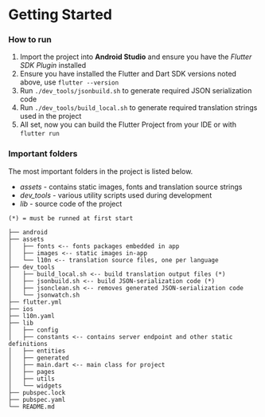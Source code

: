 # Getting Started

### How to run
1. Import the project into **Android Studio** and ensure you have the *Flutter SDK Plugin* installed
1. Ensure you have installed the Flutter and Dart SDK versions noted above, use `flutter --version`
1. Run `./dev_tools/jsonbuild.sh` to generate required JSON serialization code
1. Run `./dev_tools/build_local.sh` to generate required translation strings used in the project
1. All set, now you can build the Flutter Project from your IDE or with `flutter run`

### Important folders
The most important folders in the project is listed below.
 * *assets* - contains static images, fonts and translation source strings
 * *dev_tools* - various utility scripts used during development
 * *lib* - source code of the project

```
(*) = must be runned at first start

├── android
├── assets
│   ├── fonts <-- fonts packages embedded in app
│   ├── images <-- static images in-app
│   └── l10n <-- translation source files, one per language
├── dev_tools 
│   ├── build_local.sh <-- build translation output files (*)
│   ├── jsonbuild.sh <-- build JSON-serialization code (*)
│   ├── jsonclean.sh <-- removes generated JSON-serialization code
│   └── jsonwatch.sh
├── flutter.yml
├── ios
├── l10n.yaml
├── lib
│   ├── config
│   ├── constants <-- contains server endpoint and other static definitions
│   ├── entities
│   ├── generated
│   ├── main.dart <-- main class for project
│   ├── pages
│   ├── utils
│   └── widgets
├── pubspec.lock
├── pubspec.yaml 
└── README.md
```
